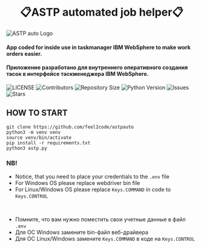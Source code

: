 <h1 align="center">📋ASTP automated job helper📋</h1>

![ASTP auto Logo](https://repository-images.githubusercontent.com/406730510/e771f4a0-93db-48fa-987b-17858398f1b3)

<h4>App coded for inside use in taskmanager IBM WebSphere to make work orders easier.</h4>
<h4>Приложение разработано для внутреннего оперативного создания тасок в интерфейсе таскменеджера IBM WebSphere.</h4>
<p>
    <img src="https://img.shields.io/github/license/feel2code/astpauto?style=for-the-badge&logo=appveyor" alt="LICENSE">
    <img src="https://img.shields.io/github/contributors/feel2code/astpauto?style=for-the-badge&logo=appveyor" alt="Contributors">
    <img src="https://img.shields.io/github/repo-size/feel2code/astpauto?style=for-the-badge&logo=appveyor" alt="Repository Size">
    <img src="https://img.shields.io/badge/python-3.9-green?style=for-the-badge&logo=appveyor" alt="Python Version">
    <img src="https://img.shields.io/github/issues/feel2code/astpauto?style=for-the-badge&logo=appveyor" alt="Issues">
    <img src="https://img.shields.io/github/stars/feel2code/astpauto?style=for-the-badge&logo=appveyor" alt="Stars">
</p>

## HOW TO START
```
git clone https://github.com/feel2code/astpauto
python3 -m venv venv
source venv/bin/activate
pip install -r requirements.txt
python3 astp.py
```
### NB!
* Notice, that you need to place your credentials to the `.env` file
* For Windows OS please replace webdriver bin file
* For Linux/Windows OS please replace `Keys.COMMAND` in code to `Keys.CONTROL`
<br>

* Помните, что вам нужно поместить свои учетные данные в файл `.env`
* Для ОС Windows замените bin-файл веб-драйвера
* Для ОС Linux/Windows замените `Keys.COMMAND` в коде на `Keys.CONTROL`

